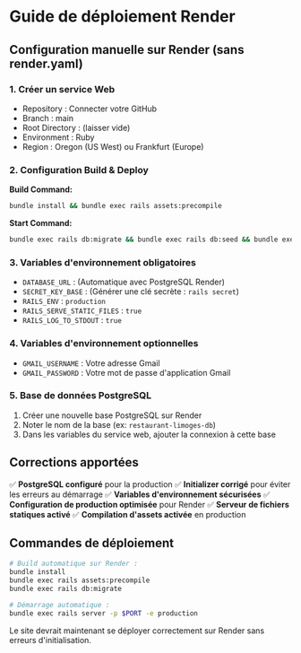 # Guide de déploiement Render

## Configuration manuelle sur Render (sans render.yaml)

### 1. Créer un service Web
- Repository : Connecter votre GitHub
- Branch : main
- Root Directory : (laisser vide)
- Environment : Ruby
- Region : Oregon (US West) ou Frankfurt (Europe)

### 2. Configuration Build & Deploy

**Build Command:**
```bash
bundle install && bundle exec rails assets:precompile
```

**Start Command:**
```bash
bundle exec rails db:migrate && bundle exec rails db:seed && bundle exec rails server -p $PORT -e production
```

### 3. Variables d'environnement obligatoires

- `DATABASE_URL` : (Automatique avec PostgreSQL Render)
- `SECRET_KEY_BASE` : (Générer une clé secrète : `rails secret`)
- `RAILS_ENV` : `production`
- `RAILS_SERVE_STATIC_FILES` : `true`
- `RAILS_LOG_TO_STDOUT` : `true`

### 4. Variables d'environnement optionnelles

- `GMAIL_USERNAME` : Votre adresse Gmail
- `GMAIL_PASSWORD` : Votre mot de passe d'application Gmail

### 5. Base de données PostgreSQL

1. Créer une nouvelle base PostgreSQL sur Render
2. Noter le nom de la base (ex: `restaurant-limoges-db`)
3. Dans les variables du service web, ajouter la connexion à cette base

## Corrections apportées

✅ **PostgreSQL configuré** pour la production
✅ **Initializer corrigé** pour éviter les erreurs au démarrage
✅ **Variables d'environnement sécurisées**
✅ **Configuration de production optimisée** pour Render
✅ **Serveur de fichiers statiques activé**
✅ **Compilation d'assets activée** en production

## Commandes de déploiement

```bash
# Build automatique sur Render :
bundle install
bundle exec rails assets:precompile
bundle exec rails db:migrate

# Démarrage automatique :
bundle exec rails server -p $PORT -e production
```

Le site devrait maintenant se déployer correctement sur Render sans erreurs d'initialisation.